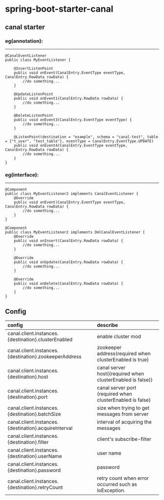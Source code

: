 # spring-boot-starter-canal
## canal starter

### eg(annotation):

-------------------------
```
@CanalEventListener
public class MyEventListener {

    @InsertListenPoint
    public void onEvent(CanalEntry.EventType eventType, CanalEntry.RowData rowData) {
        //do something...
    }

    @UpdateListenPoint
    public void onEvent1(CanalEntry.RowData rowData) {
        //do something...
    }

    @DeleteListenPoint
    public void onEvent3(CanalEntry.EventType eventType) {
        //do something...
    }

    @ListenPoint(destination = "example", schema = "canal-test", table = {"t_user", "test_table"}, eventType = CanalEntry.EventType.UPDATE)
    public void onEvent4(CanalEntry.EventType eventType, CanalEntry.RowData rowData) {
        //do something...
    }
}
```

### eg(interface):
-------------------------------
```
@Component
public class MyEventListener2 implements CanalEventListener {
    @Override
    public void onEvent(CanalEntry.EventType eventType, CanalEntry.RowData rowData) {
        //do something...
    }
}

@Component
public class MyEventListener2 implements DmlCanalEventListener {
    @Override
    public void onInsert(CanalEntry.RowData rowData) {
        //do something...
    }

    @Override
    public void onUpdate(CanalEntry.RowData rowData) {
        //do something...
    }

    @Override
    public void onDelete(CanalEntry.RowData rowData) {
        //do something...
    }
}

```

## Config
| config      |    describe |
| :------- | :-------|
| canal.client.instances.{destination}.clusterEnabled | enable cluster mod |
| canal.client.instances.{destination}.zookeeperAddress | zookeeper address(required when clusterEnabled is true) |
| canal.client.instances.{destination}.host | canal server host((required when clusterEnabled is false)) |
| canal.client.instances.{destination}.port  | canal server port (required when clusterEnabled is false)|
| canal.client.instances.{destination}.batchSize  | size when trying to get messages from server |
| canal.client.instances.{destination}.acquireInterval  | interval of acquiring the messages |
| canal.client.instances.{destination}.filter  | client's subscribe-filter |
| canal.client.instances.{destination}.userName  | user name |
| canal.client.instances.{destination}.password  | password |
| canal.client.instances.{destination}.retryCount  | retry count when error occurred such as IoException. |



